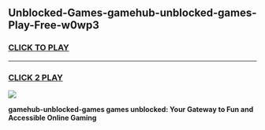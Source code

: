 
## Unblocked-Games-gamehub-unblocked-games-Play-Free-w0wp3
<h3>
<a href="https://premium76.site?title=gamehub-unblocked-games&ref=18A1">CLICK TO PLAY</a></h3>
<hr>

<h3>
<a href="https://premium76.site?title=gamehub-unblocked-games&ref=18A1">CLICK 2 PLAY</a>
  
</h3>

<a href="https://premium76.site?title=gamehub-unblocked-games&ref=18A1"><img src="https://clearcache.store/games.png"></a>


**gamehub-unblocked-games games unblocked: Your Gateway to Fun and Accessible Online Gaming**
